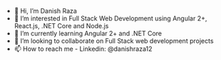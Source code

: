 - 👋 Hi, I’m Danish Raza
- 👀 I’m interested in Full Stack Web Development using Angular 2+, React.js, .NET Core and Node.js
- 🌱 I’m currently learning Angular 2+ and .NET Core
- 💞️ I’m looking to collaborate on Full Stack web development projects
- 📫 How to reach me - Linkedin: @danishraza12
